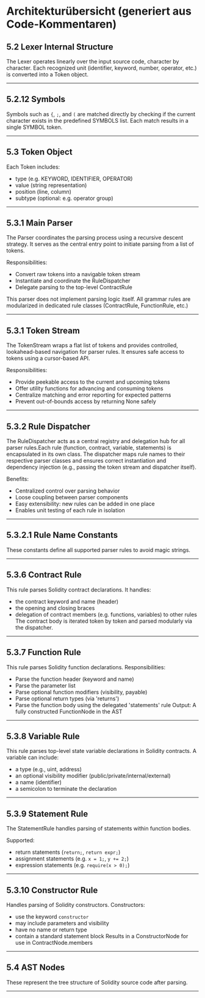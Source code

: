 # Architekturübersicht (generiert aus Code-Kommentaren)

## 5.2 Lexer Internal Structure

The Lexer operates linearly over the input source code, character by
character. Each recognized unit (identifier, keyword, number, operator, etc.)
is converted into a Token object.

---

## 5.2.12 Symbols

Symbols such as `{`, `;`, and `(` are matched directly by checking if the
current character exists in the predefined SYMBOLS list. Each match results
in a single SYMBOL token.

---

## 5.3 Token Object

Each Token includes:
- type (e.g. KEYWORD, IDENTIFIER, OPERATOR)
- value (string representation)
- position (line, column)
- subtype (optional: e.g. operator group)

---

## 5.3.1 Main Parser

The Parser coordinates the parsing process using a recursive descent
strategy. It serves as the central entry point to initiate parsing from a
list of tokens.

Responsibilities:
- Convert raw tokens into a navigable token stream
- Instantiate and coordinate the RuleDispatcher
- Delegate parsing to the top-level ContractRule

This parser does not implement parsing logic itself.
All grammar rules are modularized in dedicated rule classes
(ContractRule, FunctionRule, etc.)

---

## 5.3.1 Token Stream

The TokenStream wraps a flat list of tokens and provides controlled,
lookahead-based navigation for parser rules. It ensures safe access to
tokens using a cursor-based API.

Responsibilities:
- Provide peekable access to the current and upcoming tokens
- Offer utility functions for advancing and consuming tokens
- Centralize matching and error reporting for expected patterns
- Prevent out-of-bounds access by returning None safely

---

## 5.3.2 Rule Dispatcher

The RuleDispatcher acts as a central registry and delegation hub for
all parser rules.Each rule (function, contract, variable, statements)
is encapsulated in its own class. The dispatcher maps rule names to their
respective parser classes and ensures correct instantiation and dependency
injection (e.g., passing the token stream and dispatcher itself).

Benefits:
- Centralized control over parsing behavior
- Loose coupling between parser components
- Easy extensibility: new rules can be added in one place
- Enables unit testing of each rule in isolation

---

## 5.3.2.1 Rule Name Constants

These constants define all supported parser rules to avoid magic strings.

---

## 5.3.6 Contract Rule

This rule parses Solidity contract declarations. It handles:
- the contract keyword and name (header)
- the opening and closing braces
- delegation of contract members (e.g. functions, variables) to other rules
The contract body is iterated token by token and parsed modularly via
the dispatcher.

---

## 5.3.7 Function Rule

This rule parses Solidity function declarations.
Responsibilities:
- Parse the function header (keyword and name)
- Parse the parameter list
- Parse optional function modifiers (visibility, payable)
- Parse optional return types (via 'returns')
- Parse the function body using the delegated 'statements' rule
Output: A fully constructed FunctionNode in the AST

---

## 5.3.8 Variable Rule

This rule parses top-level state variable declarations in Solidity contracts.
A variable can include:
- a type (e.g., uint, address)
- an optional visibility modifier (public/private/internal/external)
- a name (identifier)
- a semicolon to terminate the declaration

---

## 5.3.9 Statement Rule

The StatementRule handles parsing of statements within function bodies.

Supported:
- return statements (`return;`, `return expr;`)
- assignment statements (e.g. `x = 1;`, `y += 2;`)
- expression statements (e.g. `require(x > 0);`)


---

## 5.3.10 Constructor Rule

Handles parsing of Solidity constructors.
Constructors:
- use the keyword `constructor`
- may include parameters and visibility
- have no name or return type
- contain a standard statement block
Results in a ConstructorNode for use in ContractNode.members

---

## 5.4 AST Nodes

These represent the tree structure of Solidity source code after parsing.

---

